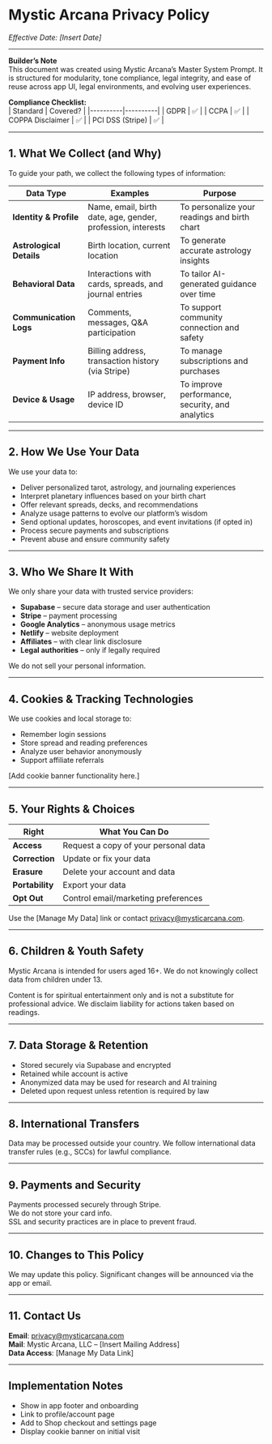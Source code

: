 # Mystic Arcana Privacy Policy

_Effective Date: [Insert Date]_

---

**Builder’s Note**  
This document was created using Mystic Arcana’s Master System Prompt. It is structured for modularity, tone compliance, legal integrity, and ease of reuse across app UI, legal environments, and evolving user experiences.

**Compliance Checklist:**  
| Standard | Covered? |
|----------|----------|
| GDPR | ✅ |
| CCPA | ✅ |
| COPPA Disclaimer | ✅ |
| PCI DSS (Stripe) | ✅ |

---

## 1. What We Collect (and Why)

To guide your path, we collect the following types of information:

| Data Type                | Examples                                                    | Purpose                                         |
| ------------------------ | ----------------------------------------------------------- | ----------------------------------------------- |
| **Identity & Profile**   | Name, email, birth date, age, gender, profession, interests | To personalize your readings and birth chart    |
| **Astrological Details** | Birth location, current location                            | To generate accurate astrology insights         |
| **Behavioral Data**      | Interactions with cards, spreads, and journal entries       | To tailor AI-generated guidance over time       |
| **Communication Logs**   | Comments, messages, Q&A participation                       | To support community connection and safety      |
| **Payment Info**         | Billing address, transaction history (via Stripe)           | To manage subscriptions and purchases           |
| **Device & Usage**       | IP address, browser, device ID                              | To improve performance, security, and analytics |

---

## 2. How We Use Your Data

We use your data to:

- Deliver personalized tarot, astrology, and journaling experiences
- Interpret planetary influences based on your birth chart
- Offer relevant spreads, decks, and recommendations
- Analyze usage patterns to evolve our platform’s wisdom
- Send optional updates, horoscopes, and event invitations (if opted in)
- Process secure payments and subscriptions
- Prevent abuse and ensure community safety

---

## 3. Who We Share It With

We only share your data with trusted service providers:

- **Supabase** – secure data storage and user authentication
- **Stripe** – payment processing
- **Google Analytics** – anonymous usage metrics
- **Netlify** – website deployment
- **Affiliates** – with clear link disclosure
- **Legal authorities** – only if legally required

We do not sell your personal information.

---

## 4. Cookies & Tracking Technologies

We use cookies and local storage to:

- Remember login sessions
- Store spread and reading preferences
- Analyze user behavior anonymously
- Support affiliate referrals

[Add cookie banner functionality here.]

---

## 5. Your Rights & Choices

| Right           | What You Can Do                      |
| --------------- | ------------------------------------ |
| **Access**      | Request a copy of your personal data |
| **Correction**  | Update or fix your data              |
| **Erasure**     | Delete your account and data         |
| **Portability** | Export your data                     |
| **Opt Out**     | Control email/marketing preferences  |

Use the [Manage My Data] link or contact privacy@mysticarcana.com.

---

## 6. Children & Youth Safety

Mystic Arcana is intended for users aged 16+. We do not knowingly collect data from children under 13.

Content is for spiritual entertainment only and is not a substitute for professional advice. We disclaim liability for actions taken based on readings.

---

## 7. Data Storage & Retention

- Stored securely via Supabase and encrypted
- Retained while account is active
- Anonymized data may be used for research and AI training
- Deleted upon request unless retention is required by law

---

## 8. International Transfers

Data may be processed outside your country. We follow international data transfer rules (e.g., SCCs) for lawful compliance.

---

## 9. Payments and Security

Payments processed securely through Stripe.  
We do not store your card info.  
SSL and security practices are in place to prevent fraud.

---

## 10. Changes to This Policy

We may update this policy. Significant changes will be announced via the app or email.

---

## 11. Contact Us

**Email**: privacy@mysticarcana.com  
**Mail**: Mystic Arcana, LLC – [Insert Mailing Address]  
**Data Access**: [Manage My Data Link]

---

## Implementation Notes

- Show in app footer and onboarding
- Link to profile/account page
- Add to Shop checkout and settings page
- Display cookie banner on initial visit
